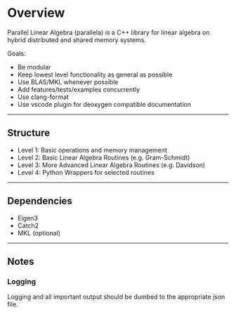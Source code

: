 # Overview

Parallel Linear Algebra (parallela) is a C++ library for linear algebra on hybrid distributed and shared memory systems.

Goals:
- Be modular
- Keep lowest level functionality as general as possible
- Use BLAS/MKL whenever possible
- Add features/tests/examples concurrently
- Use clang-format
- Use vscode plugin for deoxygen compatible documentation 

---
## Structure

- Level 1: Basic operations and memory management
- Level 2: Basic Linear Algebra Routines (e.g. Gram-Schmidt)
- Level 3: More Advanced Linear Algebra Routines (e.g. Davidson)
- Level 4: Python Wrappers for selected routines

---
## Dependencies
- Eigen3
- Catch2
- MKL (optional)
  
---
## Notes

### Logging
Logging and all important output should be dumbed to the appropriate json file.